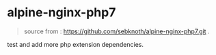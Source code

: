 # alpine-nginx-php7
> source from : https://github.com/sebknoth/alpine-nginx-php7.git .

test and add more php extension dependencies.
